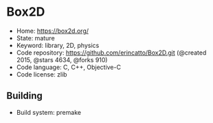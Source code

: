 # Box2D

- Home: https://box2d.org/
- State: mature
- Keyword: library, 2D, physics
- Code repository: https://github.com/erincatto/Box2D.git (@created 2015, @stars 4634, @forks 910)
- Code language: C, C++, Objective-C
- Code license: zlib


## Building

- Build system: premake
